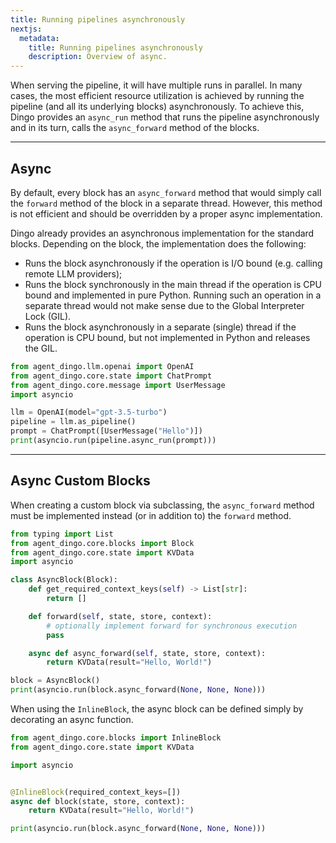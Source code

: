 ```yaml
---
title: Running pipelines asynchronously
nextjs:
  metadata:
    title: Running pipelines asynchronously
    description: Overview of async.
---
```


When serving the pipeline, it will have multiple runs in parallel. In many cases, the most efficient resource utilization is achieved by running the pipeline (and all its underlying blocks) asynchronously. To achieve this, Dingo provides an `async_run` method that runs the pipeline asynchronously and in its turn, calls the `async_forward` method of the blocks.

---

## Async

By default, every block has an `async_forward` method that would simply call the `forward` method of the block in a separate thread. However, this method is not efficient and should be overridden by a proper async implementation.

Dingo already provides an asynchronous implementation for the standard blocks. Depending on the block, the implementation does the following:

- Runs the block asynchronously if the operation is I/O bound (e.g. calling remote LLM providers);
- Runs the block synchronously in the main thread if the operation is CPU bound and implemented in pure Python. Running such an operation in a separate thread would not make sense due to the Global Interpreter Lock (GIL).
- Runs the block asynchronously in a separate (single) thread if the operation is CPU bound, but not implemented in Python and releases the GIL.

```python
from agent_dingo.llm.openai import OpenAI
from agent_dingo.core.state import ChatPrompt
from agent_dingo.core.message import UserMessage
import asyncio

llm = OpenAI(model="gpt-3.5-turbo")
pipeline = llm.as_pipeline()
prompt = ChatPrompt([UserMessage("Hello")])
print(asyncio.run(pipeline.async_run(prompt)))
```

---

## Async Custom Blocks

When creating a custom block via subclassing, the `async_forward` method must be implemented instead (or in addition to) the `forward` method.

```python
from typing import List
from agent_dingo.core.blocks import Block
from agent_dingo.core.state import KVData
import asyncio

class AsyncBlock(Block):
    def get_required_context_keys(self) -> List[str]:
        return []

    def forward(self, state, store, context):
        # optionally implement forward for synchronous execution
        pass

    async def async_forward(self, state, store, context):
        return KVData(result="Hello, World!")

block = AsyncBlock()
print(asyncio.run(block.async_forward(None, None, None)))
```

When using the `InlineBlock`, the async block can be defined simply by decorating an async function.

```python
from agent_dingo.core.blocks import InlineBlock
from agent_dingo.core.state import KVData

import asyncio


@InlineBlock(required_context_keys=[])
async def block(state, store, context):
    return KVData(result="Hello, World!")

print(asyncio.run(block.async_forward(None, None, None)))
```
